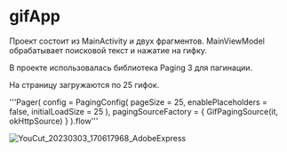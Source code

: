 # gifApp

Проект состоит из MainActivity и двух фрагментов. MainViewModel обрабатывает поисковой текст и нажатие на гифку.

В проекте использовалась библиотека Paging 3 для пагинации.

На страницу загружаются по 25 гифок.


'''Pager(
    config = PagingConfig(
        pageSize = 25,
        enablePlaceholders = false,
        initialLoadSize = 25
    ),
    pagingSourceFactory = { GifPagingSource(it, okHttpSource) }
).flow'''


![YouCut_20230303_170617968_AdobeExpress](https://user-images.githubusercontent.com/49618961/222763017-4b6ed844-0ad1-49ce-a08c-672f8814068d.gif)
